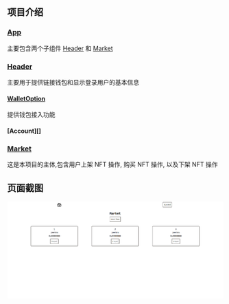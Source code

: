## 项目介绍

### [App](./src/App.tsx)

主要包含两个子组件 [Header][] 和 [Market][]

### [Header][]

主要用于提供链接钱包和显示登录用户的基本信息

#### [WalletOption][]

提供钱包接入功能

#### [Account][]

### [Market][]

这是本项目的主体,包含用户上架 NFT 操作, 购买 NFT 操作, 以及下架 NFT 操作

## 页面截图

![page](./page.png)

<!-- link -->
[Header]: ./src/component/Header.tsx
[Market]: ./src/component/Market.tsx
[WalletOption]: ./src/component/WalletOption.tsx
